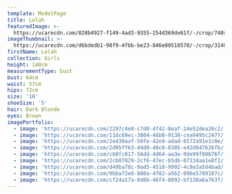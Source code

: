 ```yaml
---
template: ModelPage
title: Lolah
featuredImage: >-
  https://ucarecdn.com/828b4927-f149-4ad3-9355-254d369de61f/-/crop/740x473/0,0/-/preview/
imageThumbnail: >-
  https://ucarecdn.com/d6bdedb1-98f9-4fbb-be23-846e80518570/-/crop/3149x4630/499,0/-/preview/
firstName: Lolah
collection: Girls
height: 140cm
measurementType: bust
bust: 64cm
waist: 57cm
hips: 72cm
size: '10'
shoeSize: '5'
hair: Dark Blonde
eyes: Brown
imagePortfolio:
  - image: 'https://ucarecdn.com/2297c4e0-c7d0-4f42-8eaf-24e52dea26c2/'
  - image: 'https://ucarecdn.com/11dc69ec-3804-46b0-9138-cea9495c2477/'
  - image: 'https://ucarecdn.com/2e430aaf-50fe-42e9-adad-6572a91e1c0e/'
  - image: 'https://ucarecdn.com/2d95ff63-d4d0-40c8-8305-e42d047626fb/'
  - image: 'https://ucarecdn.com/c60fc017-56dd-4d64-aa3e-9de99f80676f/'
  - image: 'https://ucarecdn.com/2cb07029-2cf6-47ec-b5db-07134aa1e8f2/'
  - image: 'https://ucarecdn.com/d49ba78c-9ad5-4518-9992-4c9a3a5d4bad/'
  - image: 'https://ucarecdn.com/9bba72e6-880a-4f82-a5b2-096e5789187c/'
  - image: 'https://ucarecdn.com/cf24a17a-0d6b-46f4-8092-bf130a6a763f/'
---
```


